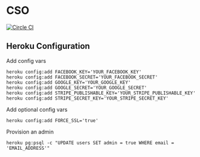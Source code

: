 # CSO

[![Circle CI](https://circleci.com/gh/aphelion/cso.svg?style=svg)](https://circleci.com/gh/aphelion/cso)

## Heroku Configuration

Add config vars

```
heroku config:add FACEBOOK_KEY='YOUR_FACEBOOK_KEY'
heroku config:add FACEBOOK_SECRET='YOUR_FACEBOOK_SECRET'
heroku config:add GOOGLE_KEY='YOUR_GOOGLE_KEY'
heroku config:add GOOGLE_SECRET='YOUR_GOOGLE_SECRET'
heroku config:add STRIPE_PUBLISHABLE_KEY='YOUR_STRIPE_PUBLISHABLE_KEY'
heroku config:add STRIPE_SECRET_KEY='YOUR_STRIPE_SECRET_KEY'
```

Add optional config vars

```
heroku config:add FORCE_SSL='true'
```

Provision an admin

```
heroku pg:psql -c "UPDATE users SET admin = true WHERE email = 'EMAIL_ADDRESS'"
```
